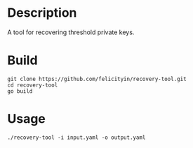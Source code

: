 # Description

A tool for recovering threshold private keys.

# Build

```
git clone https://github.com/felicityin/recovery-tool.git
cd recovery-tool
go build
```

# Usage

```
./recovery-tool -i input.yaml -o output.yaml
```
